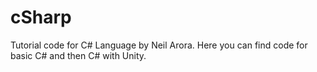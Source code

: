 # cSharp
 Tutorial code for C# Language by Neil Arora. 
 Here you can find code for basic C# and then C# with Unity.
